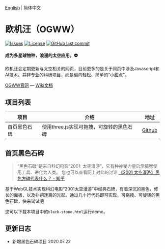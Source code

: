 
[English](./README.CN.md) | 简体中文

欧机汪（OGWW）
========

[![Issues](https://img.shields.io/github/issues/elliottssu/ogww)](https://github.com/elliottssu/ogww/issues)
[![License](https://img.shields.io/github/license/elliottssu/ogww)](https://github.com/elliottssu/ogww/blob/master/LICENSE)
[![GitHub last commit](https://img.shields.io/github/last-commit/elliottssu/ogww)](https://github.com/elliottssu/ogww)

#### 成为多星球物种，浪漫的太空应用。👽 ####

欧机汪会定期更新与太空相关的网页，目前更多的是关于网页中涉及Javascript和AI技术。并非专业的科研项目，而是偏向轻松、简单的“小甜点”。

[OGWW官网](https://ogww.com) &mdash;
[Wiki文档](https://github.com/elliottssu/ogww/wiki)

## 项目列表

|项目|介绍|地址|
|------|--------|------|
| 首页黑色石碑 | 使用three.js实现可拖拽，可旋转的黑色石碑 | [Github](https://github.com/elliottssu/ogww.git) |


## 首页黑色石碑

> “黑色石碑”是来自科幻电影“2001: 太空漫游”，它有种神秘力量启示猿猴使用工具、进化为人类。 您也可以查看网上对此的讨论
[《2001 太空漫游》黑色方碑代表什么？ - 知乎](https://www.zhihu.com/question/19703229/answer/52923752)

基于WebGL技术实现科幻电影“2001太空漫游”中经典石碑，有着深沉的黑色，修长的面板，以及扑朔迷离的光影。通过几十行代码即可实现，可拖拽、可旋转的黑色石碑，快来试试吧

您可以下载本项目中的`black-stone.html`运行demo。

## 更新日志

- 新增黑色石碑项目 2020.07.22
